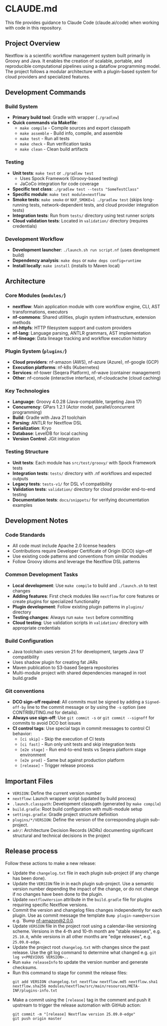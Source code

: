 # CLAUDE.md

This file provides guidance to Claude Code (claude.ai/code) when working with code in this repository.

## Project Overview

Nextflow is a scientific workflow management system built primarily in Groovy and Java.
It enables the creation of scalable, portable, and reproducible computational pipelines using a dataflow programming model.
The project follows a modular architecture with a plugin-based system for cloud providers and specialized features.

## Development Commands

### Build System
- **Primary build tool**: Gradle with wrapper (`./gradlew`)
- **Quick commands via Makefile**:
  - `make compile` - Compile sources and export classpath
  - `make assemble` - Build info, compile, and assemble
  - `make test` - Run all tests
  - `make check` - Run verification tasks
  - `make clean` - Clean build artifacts

### Testing
- **Unit tests**: `make test` or `./gradlew test`
  - Uses Spock Framework (Groovy-based testing)
  - JaCoCo integration for code coverage
- **Specific test class**: `./gradlew test --tests "SomeTestClass"`
- **Specific module**: `make test module=nextflow`
- **Smoke tests**: `make smoke` or `NXF_SMOKE=1 ./gradlew test` (skips long-running tests, network-dependent tests, and cloud provider integration tests)
- **Integration tests**: Run from `tests/` directory using test runner scripts
- **Cloud validation tests**: Located in `validation/` directory (requires credentials)

### Development Workflow
- **Development launcher**: `./launch.sh run script.nf` (uses development build)
- **Dependency analysis**: `make deps` or `make deps config=runtime`
- **Install locally**: `make install` (installs to Maven local)

## Architecture

### Core Modules (`modules/`)
- **nextflow**: Main application module with core workflow engine, CLI, AST transformations, executors
- **nf-commons**: Shared utilities, plugin system infrastructure, extension methods
- **nf-httpfs**: HTTP filesystem support and custom providers
- **nf-lang**: Language parsing, ANTLR grammars, AST implementation
- **nf-lineage**: Data lineage tracking and workflow execution history

### Plugin System (`plugins/`)
- **Cloud providers**: nf-amazon (AWS), nf-azure (Azure), nf-google (GCP)
- **Execution platforms**: nf-k8s (Kubernetes)
- **Services**: nf-tower (Seqera Platform), nf-wave (container management)
- **Other**: nf-console (interactive interface), nf-cloudcache (cloud caching)

### Key Technologies
- **Language**: Groovy 4.0.28 (Java-compatible, targeting Java 17)
- **Concurrency**: GPars 1.2.1 (Actor model, parallel/concurrent programming)
- **Build**: Gradle with Java 21 toolchain
- **Parsing**: ANTLR for Nextflow DSL
- **Serialization**: Kryo
- **Database**: LevelDB for local caching
- **Version Control**: JGit integration

### Testing Structure
- **Unit tests**: Each module has `src/test/groovy/` with Spock Framework tests
- **Integration tests**: `tests/` directory with .nf workflows and expected outputs
- **Legacy tests**: `tests-v1/` for DSL v1 compatibility
- **Validation tests**: `validation/` directory for cloud provider end-to-end testing
- **Documentation tests**: `docs/snippets/` for verifying documentation examples

## Development Notes

### Code Standards
- All code must include Apache 2.0 license headers
- Contributions require Developer Certificate of Origin (DCO) sign-off
- Use existing code patterns and conventions from similar modules
- Follow Groovy idioms and leverage the Nextflow DSL patterns

### Common Development Tasks
- **Local development**: Use `make compile` to build and `./launch.sh` to test changes
- **Adding features**: First check modules like `nextflow` for core features or create plugins for specialized functionality
- **Plugin development**: Follow existing plugin patterns in `plugins/` directory
- **Testing changes**: Always run `make test` before committing
- **Cloud testing**: Use validation scripts in `validation/` directory with appropriate credentials

### Build Configuration
- Java toolchain uses version 21 for development, targets Java 17 compatibility
- Uses shadow plugin for creating fat JARs
- Maven publication to S3-based Seqera repositories
- Multi-module project with shared dependencies managed in root build.gradle

### Git conventions

- **DCO sign-off required**: All commits must be signed by adding a `Signed-off-by` line to the commit message or by using the `-s` option (see CONTRIBUTING.md for details).
- **Always use sign-off**: Use `git commit -s` or `git commit --signoff` for commits to avoid DCO bot issues
- **CI control tags**: Use special tags in commit messages to control CI behavior:
  - `[ci skip]` - Skip the execution of CI tests
  - `[ci fast]` - Run only unit tests and skip integration tests
  - `[e2e stage]` - Run end-to-end tests vs Seqera platform stage environment
  - `[e2e prod]` - Same but against production platform
  - `[release]` - Trigger release process

## Important Files
- `VERSION`: Define the current version number
- `nextflow`: Launch wrapper script (updated by build process)
- `.launch.classpath`: Development classpath (generated by `make compile`)
- `build.gradle`: Root build configuration with multi-module setup
- `settings.gradle`: Gradle project structure definition
- `plugins/*/VERSION`: Define the version of the corresponding plugin sub-project.
- `adr/`: Architecture Decision Records (ADRs) documenting significant structural and technical decisions in the project

## Release process

Follow these actions to make a new release:

- Update the `changelog.txt` file in each plugin sub-project (if any change has been done).
- Update the `VERSION` file in in each plugin sub-project.
  Use a semantic version number depending the impact of the change, or do not change
  if no changes have been done to the plugin.
- Update `nextflowVersion` attribute in the `build.gradle` file for plugins requiring specific
  Nextflow versions.
- Commit the version and changelog files changes independently for each plugin. Use as commit
  message the template `Bump plugin-name@version` e.g. `Bump nf-amazon@2.0.0.
- Update `VERSION` file in the project root using a calendar-like versioning scheme. Versions in the 4-th and 10-th month are "stable releases", e.g. `25.10.0`, while versions in all other months are "edge releases", e.g. `25.09.0-edge`.
- Update the project root `changelog.txt` with changes since the past release. Use the git log
  command to determine what changed e.g. `git log v<PREVIOUS VERSION>..`
- Run `make releaseInfo` to update the version number and generate checksums.
- Run this command to stage for commit the release files:
    ```
    git add VERSION changelog.txt nextflow nextflow.md5 nextflow.sha1 nextflow.sha256 modules/nextflow/src/main/resources/META-INF/plugins-info.txt
    ```
- Make a commit using the `[release]` tag in the comment and push it upstream to trigger the release automation with GitHub action:
    ```
    git commit -m "[release] Nextflow version 25.09.0-edge"
    git push origin master
    ```
